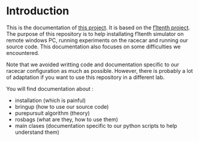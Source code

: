 # Introduction

This is the documentation of [this project](https://github.com/pe712/PSC). It is based on the [f1tenth project](https://f1tenth.org/learn.html). The purpose of this repository is to help installating f1tenth simulator on remote windows PC, running experiments on the racecar and running our source code. This documentation also focuses on some difficulties we encountered.

Note that we avoided writting code and documentation specific to our racecar configuration as much as possible. However, there is probably a lot of adaptation if you want to use this repository in a different lab.

You will find documentation about :

- installation (which is painful)
- bringup (how to use our source code)
- purepursuit algorithm (theory)
- rosbags (what are they, how to use them)
- main clases (documentation specific to our python scripts to help understand them)
